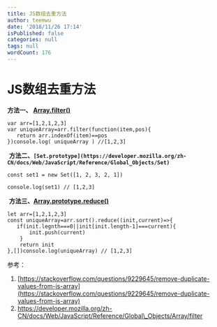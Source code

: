 ```yaml
---
title: JS数组去重方法
author: teemwu
date: '2018/11/26 17:14'
isPublished: false
categories: null
tags: null
wordCount: 176
---
```


# JS数组去重方法

**方法一、 [Array.filter()](https://developer.mozilla.org/zh-CN/docs/Web/JavaScript/Reference/Global_Objects/Array/filter)**

```
var arr=[1,2,1,2,3]
var uniqueArray=arr.filter(function(item,pos){
   return arr.indexOf(item)==pos 
})console.log( uniqueArray ) //[1,2,3]

```

 **方法二、`[Set.prototype](https://developer.mozilla.org/zh-CN/docs/Web/JavaScript/Reference/Global_Objects/Set)`**

```
const set1 = new Set([1, 2, 3, 2, 1])

console.log(set1) // [1,2,3]

```

 **方法三、[Array.prototype.reduce()](https://developer.mozilla.org/zh-CN/docs/Web/JavaScript/Reference/Global_Objects/Array/Reduce)**

```
let arr=[1,2,1,2,3]
const uniqueArray=arr.sort().reduce((init,current)=>{
   if(init.legnth===0||init[init.length-1]===current){
       init.push(current) 
    }
    return init
},[])console.log(uniqueArray) // [1,2,3]

```

参考：

1.  [https://stackoverflow.com/questions/9229645/remove-duplicate-values-from-js-array](https://stackoverflow.com/questions/9229645/remove-duplicate-values-from-js-array)
2.  https://developer.mozilla.org/zh-CN/docs/Web/JavaScript/Reference/Global\_Objects/Array/filter

